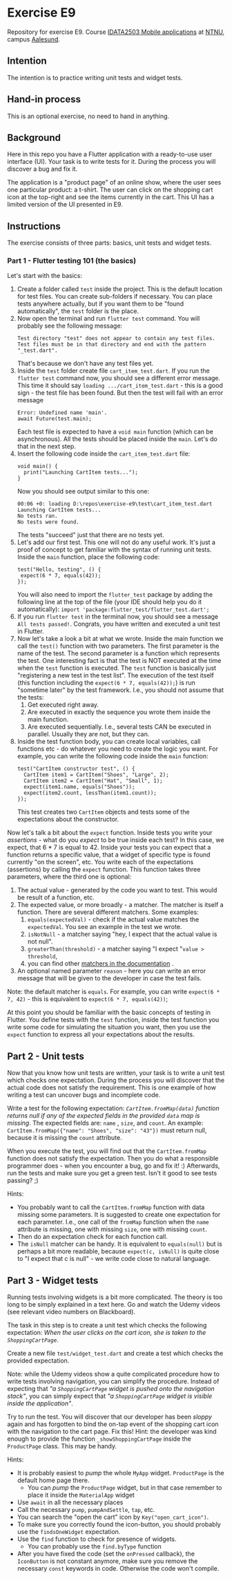 # Exercise E9

Repository for exercise E9.
Course [IDATA2503 Mobile applications](https://www.ntnu.edu/studies/courses/IDATA2503)
at [NTNU](https://ntnu.edu), campus [Aalesund](https://www.ntnu.edu/alesund).

## Intention

The intention is to practice writing unit tests and widget tests.

## Hand-in process

This is an optional exercise, no need to hand in anything.

## Background

Here in this repo you have a Flutter application with a ready-to-use user interface (UI). Your task
is to write tests for it. During the process you will discover a bug and fix it.

The application is a "product page" of an online show, where the user sees one particular product: a
t-shirt. The user can click on the shopping cart icon at the top-right and see the items currently
in the cart. This UI has a limited version of the UI presented in E9.

## Instructions

The exercise consists of three parts: basics, unit tests and widget tests.

### Part 1 - Flutter testing 101 (the basics)

Let's start with the basics:

1. Create a folder called `test` inside the project. This is the default location for test files.
   You can create sub-folders if necessary. You can place tests anywhere actually, but if you want
   them to be "found automatically", the `test` folder is the place.
2. Now open the terminal and run `flutter test` command. You will probably see the following
   message:
   ```
   Test directory "test" does not appear to contain any test files.           
   Test files must be in that directory and end with the pattern "_test.dart".
   ```
   That's because we don't have any test files yet.
3. Inside the `test` folder create file `cart_item_test.dart`. If you run the `flutter test` command
   now, you should see a different error message. This time it should
   say `loading .../cart_item_test.dart` - this is a good sign - the test file has been found. But
   then the test will fail with an error message
   ```
   Error: Undefined name 'main'.
   await Future(test.main);
   ```
   Each test file is expected to have a `void main` function (which can be asynchronous). All the
   tests should be placed inside the `main`. Let's do that in the next step.
4. Insert the following code inside the `cart_item_test.dart` file:
   ```
   void main() {
     print("Launching CartItem tests...");
   }
   ```
   Now you should see output similar to this one:
   ```
   00:06 +0: loading D:\repos\exercise-e9\test\cart_item_test.dart
   Launching CartItem tests...
   No tests ran.
   No tests were found.
   ```
   The tests "succeed" just that there are no tests yet.
5. Let's add our first test. This one will not do any useful work. It's just a proof of concept to
   get familiar with the syntax of running unit tests. Inside the `main` function, place the
   following code:
   ```
   test("Hello, testing", () {
    expect(6 * 7, equals(42));
   });
   ```
   You will also need to import the `flutter_test` package by adding the following line at the top
   of the file (your IDE should help you do it automatically):
   `import 'package:flutter_test/flutter_test.dart';`
6. If you run `flutter test` in the terminal now, you should see a message `All tests passed!`.
   Congrats, you have written and executed a unit test in Flutter.
7. Now let's take a look a bit at what we wrote. Inside the main function we call the `test()`
   function with two parameters. The first parameter is the name of the test. The second parameter
   is a function which represents the test. One interesting fact is that the test is NOT executed at
   the time when the `test` function is executed. The `test` function is basically just "registering
   a new test in the test list". The execution of the test itself (this function including
   the `expect(6 * 7, equals(42));`) is run "sometime later" by the test framework. I.e., you should
   not assume that the tests:
    1. Get executed right away.
    2. Are executed in exactly the sequence you wrote them inside the main function.
    3. Are executed sequentially. I.e., several tests CAN be executed in parallel. Usually they are
       not, but they can.
8. Inside the test function body, you can create local variables, call functions etc - do whatever
   you need to create the logic you want. For example, you can write the following code inside
   the `main` function:
   ```
   test("CartItem constructor test", () {
     CartItem item1 = CartItem("Shoes", "Large", 2);
     CartItem item2 = CartItem("Hat", "Small", 1);
     expect(item1.name, equals("Shoes"));
     expect(item2.count, lessThan(item1.count));
   });
   ```
   This test creates two `CartItem` objects and tests some of the expectations about the
   constructor.

Now let's talk a bit about the `expect` function. Inside tests you write your _assertions_ - what do
you _expect_ to be true inside each test? In this case, we expect, that 6 * 7 is equal to 42. Inside
your tests you can expect that a function returns a specific value, that a widget of specific type
is found currently "on the screen", etc. You write each of the expectations (assertions) by calling
the `expect` function. This function takes three parameters, where the third one is optional:

1. The actual value - generated by the code you want to test. This would be result of a function,
   etc.
2. The expected value, or more broadly - a matcher. The matcher is itself a function. There are
   several different matchers. Some examples:
    1. `equals(expectedVal)` - check if the actual value matches the `expectedVal`. You see an
       example in the test we wrote.
    2. `isNotNull` - a matcher saying "hey, I expect that the actual value is not null".
    3. `greaterThan(threshold)` - a matcher saying "I expect "`value > threshold`,
    4. you can find
       other [matchers in the documentation](https://api.flutter.dev/flutter/package-matcher_matcher/package-matcher_matcher-library.html)
       .
3. An optional named parameter `reason` - here you can write an error message that will be given to
   the developer in case the test fails.

Note: the default matcher is `equals`. For example, you can write `expect(6 * 7, 42)` - this is
equivalent to `expect(6 * 7, equals(42))`;

At this point you should be familiar with the basic concepts of testing in Flutter. You define tests
with the `test` function, inside the test function you write some code for simulating the situation
you want, then you use the `expect` function to express all your expectations about the results.

## Part 2 - Unit tests

Now that you know how unit tests are written, your task is to write a unit test which checks one
expectation. During the process you will discover that the actual code does not satisfy the
requirement. This is one example of how writing a test can uncover bugs and incomplete code.

Write a test for the following expectation: _`CartItem.fromMap(data)` function returns null if any
of the expected fields in the provided `data` map is missing_. The expected fields are: `name`
, `size`, and `count`. An example: `CartItem.fromMap({"name": "Shoes", "size": "43"})` must return
null, because it is missing the `count` attribute.

When you execute the test, you will find out that the `CartItem.fromMap` function does not satisfy
the expectation. Then you do what a responsible programmer does - when you encounter a bug, go and
fix it! :) Afterwards, run the tests and make sure you get a green test. Isn't it good to see tests
passing? ;)

Hints:

* You probably want to call the `CartItem.fromMap` function with data missing some parameters. It is
  suggested to create one expectation for each parameter. I.e., one call of the `fromMap` function
  when the `name` attribute is missing, one with missing `size`, one with missing `count`.
* Then do an expectation check for each function call.
* The `isNull` matcher can be handy. It is equivalent to `equals(null)` but is perhaps a bit more
  readable, because `expect(c, isNull)` is quite close to "I expect that c is null" - we write code
  close to natural language.

## Part 3 - Widget tests

Running tests involving widgets is a bit more complicated. The theory is too long to be simply
explained in a text here. Go and watch the Udemy videos (see relevant video numbers on Blackboard).

The task in this step is to create a unit test which checks the following expectation:
_When the user clicks on the cart icon, she is taken to the `ShoppingCartPage`_.

Create a new file `test/widget_test.dart` and create a test which checks the provided expectation.

Note: while the Udemy videos show a quite complicated procedure how to write tests involving
navigation, you can simplify the procedure. Instead of expecting that _"a `ShoppingCartPage` widget
is pushed onto the navigation stack"_, you can simply expect that _"a `ShoppingCartPage` widget is
visible inside the application"_.

Try to run the test. You will discover that our developer has been _sloppy_ again and has forgotten
to bind the on-tap event of the shopping cart icon with the navigation to the cart page. Fix this!
Hint: the developer was kind enough to provide the function `_showShoppingCartPage` inside
the `ProductPage` class. This may be handy.

Hints:

* It is probably easiest to _pump_ the whole `MyApp` widget. `ProductPage` is the default home page
  there.
    * You can _pump_ the `ProductPage` widget, but in that case remember to place it inside
      the `MaterialApp` widget
* Use `await` in all the necessary places
* Call the necessary `pump`, `pumpAndSettle`, `tap`, etc.
* You can search the "open the cart" icon by `Key("open_cart_icon")`.
* To make sure you correctly found the icon-button, you should probably use the `findsOneWidget`
  expectation.
* Use the `find` function to check for presence of widgets.
    * You can probably use the `find.byType` function
* After you have fixed the code (set the `onPressed` callback), the `IconButton` is not constant
  anymore, make sure you remove the necessary `const` keywords in code. Otherwise the code won't
  compile.